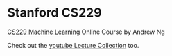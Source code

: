 # Stanford CS229

[CS229 Machine Learning](http://cs229.stanford.edu/) Online Course by Andrew Ng

Check out the [youtube Lecture Collection](https://www.youtube.com/playlist?list=PLA89DCFA6ADACE599) too.
